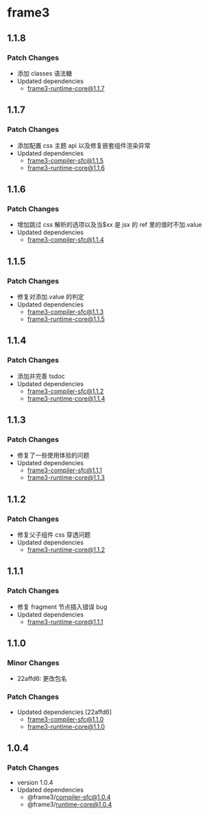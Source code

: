 # frame3

## 1.1.8

### Patch Changes

- 添加 classes 语法糖
- Updated dependencies
  - frame3-runtime-core@1.1.7

## 1.1.7

### Patch Changes

- 添加配置 css 主题 api 以及修复嵌套组件渲染异常
- Updated dependencies
  - frame3-compiler-sfc@1.1.5
  - frame3-runtime-core@1.1.6

## 1.1.6

### Patch Changes

- 增加跳过 css 解析的选项以及当$xx 是 jsx 的 ref 里的值时不加.value
- Updated dependencies
  - frame3-compiler-sfc@1.1.4

## 1.1.5

### Patch Changes

- 修复对添加.value 的判定
- Updated dependencies
  - frame3-compiler-sfc@1.1.3
  - frame3-runtime-core@1.1.5

## 1.1.4

### Patch Changes

- 添加并完善 tsdoc
- Updated dependencies
  - frame3-compiler-sfc@1.1.2
  - frame3-runtime-core@1.1.4

## 1.1.3

### Patch Changes

- 修复了一些使用体验的问题
- Updated dependencies
  - frame3-compiler-sfc@1.1.1
  - frame3-runtime-core@1.1.3

## 1.1.2

### Patch Changes

- 修复父子组件 css 穿透问题
- Updated dependencies
  - frame3-runtime-core@1.1.2

## 1.1.1

### Patch Changes

- 修复 fragment 节点插入错误 bug
- Updated dependencies
  - frame3-runtime-core@1.1.1

## 1.1.0

### Minor Changes

- 22affd6: 更改包名

### Patch Changes

- Updated dependencies [22affd6]
  - frame3-compiler-sfc@1.1.0
  - frame3-runtime-core@1.1.0

## 1.0.4

### Patch Changes

- version 1.0.4
- Updated dependencies
  - @frame3/compiler-sfc@1.0.4
  - @frame3/runtime-core@1.0.4
